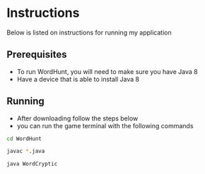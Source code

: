 # Instructions
Below is listed on instructions for running my application

## Prerequisites

 - To run WordHunt, you will need to make sure you have Java 8 
 - Have a device that is able to install Java 8
 
 ## Running 
 
 - After downloading follow the steps below
 - you can run the game terminal with the following commands
 ```sh
 cd WordHunt
 ```
 ```sh
 javac *.java
 ```
 ```sh
 java WordCryptic
 ```
 
